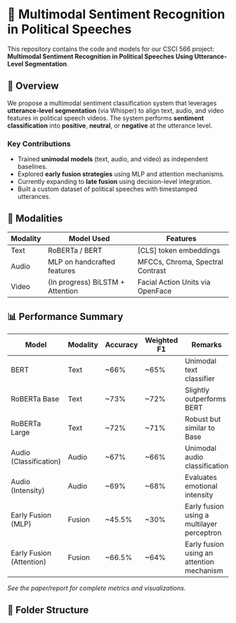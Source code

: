 # 🎯 Multimodal Sentiment Recognition in Political Speeches

This repository contains the code and models for our CSCI 566 project: **Multimodal Sentiment Recognition in Political Speeches Using Utterance-Level Segmentation**.

## 📘 Overview

We propose a multimodal sentiment classification system that leverages **utterance-level segmentation** (via Whisper) to align text, audio, and video features in political speech videos. The system performs **sentiment classification** into **positive**, **neutral**, or **negative** at the utterance level.

### Key Contributions
- Trained **unimodal models** (text, audio, and video) as independent baselines.
- Explored **early fusion strategies** using MLP and attention mechanisms.
- Currently expanding to **late fusion** using decision-level integration.
- Built a custom dataset of political speeches with timestamped utterances.

## 🧠 Modalities

| Modality | Model Used | Features |
|----------|-------------|----------|
| Text     | RoBERTa / BERT | [CLS] token embeddings |
| Audio    | MLP on handcrafted features | MFCCs, Chroma, Spectral Contrast |
| Video    | (In progress) BiLSTM + Attention | Facial Action Units via OpenFace |

## 📊 Performance Summary

| Model                    | Modality | Accuracy | Weighted F1 | Remarks                                         |
|-------------------------|----------|----------|-------------|-------------------------------------------------|
| BERT                    | Text     | ~66%     | ~65%        | Unimodal text classifier                        |
| RoBERTa Base            | Text     | ~73%     | ~72%        | Slightly outperforms BERT                      |
| RoBERTa Large           | Text     | ~72%     | ~71%        | Robust but similar to Base                     |
| Audio (Classification)  | Audio    | ~67%     | ~66%        | Unimodal audio classification                  |
| Audio (Intensity)       | Audio    | ~69%     | ~68%        | Evaluates emotional intensity                  |
| Early Fusion (MLP)      | Fusion   | ~45.5%   | ~30%        | Early fusion using a multilayer perceptron     |
| Early Fusion (Attention)| Fusion   | ~66.5%   | ~64%        | Early fusion using an attention mechanism      |

*See the paper/report for complete metrics and visualizations.*

## 📁 Folder Structure

